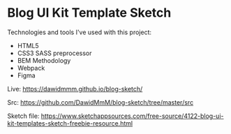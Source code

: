 # Blog UI Kit Template Sketch

Technologies and tools I've used with this project:

  - HTML5
  - CSS3 SASS preprocessor
  - BEM Methodology
  - Webpack
  - Figma

  Live: https://dawidmmm.github.io/blog-sketch/

  Src: https://github.com/DawidMmM/blog-sketch/tree/master/src

  Sketch file: https://www.sketchappsources.com/free-source/4122-blog-ui-kit-templates-sketch-freebie-resource.html